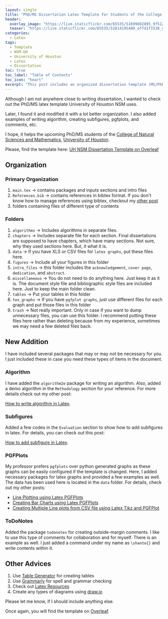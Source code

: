 ```yaml
---
layout: single
title: "PhD/MS Dissertation Latex Template for Students of the College of Natural Sciences and Mathematics- University of Houston"
header:
  overlay_image: "https://live.staticflickr.com/65535/51699602895_9f512e632d_o.png"
  teaser: "https://live.staticflickr.com/65535/52014195409_effd1f1538_o.png"
categories:
  - Latex
tags:
  - Template
  - NSM-UH
  - University of Houston
  - Latex
  - Dissertation
toc: true
toc_label: "Table of Contents"
toc_icon: "heart"
excerpt: "This post includes an organized dissertation template (MS/PhD UH-NSM) with required packages and examples."
---
```



Although I am not anywhere close to writing dissertation, I wanted to check out the PhD/MS latex template University of Houston NSM uses. 

Later, I found it and modified it with a lot better organization. I also added examples of writing algorithm, creating subfigures, pgfplots, and comments, etc.

I hope, it helps the upcoming PhD/MS students of the [College of Natural Sciences and Mathematics](https://www.uh.edu/nsm/), [University of Houston](https://www.uh.edu/).

Please, find the template here:
[UH NSM Dissertation Template on Overleaf](https://www.overleaf.com/read/shdqcsrbbvnz)

## Organization
### Primary Organization
1. `main.tex` $\rightarrow$ contains packages and inputs sections and intro files
2. `References.bib` $\rightarrow$ contains references in bibtex format. If you don't know how to manage references using bibtex, checkout my [other post](https://shantoroy.com/latex/bibliography-management-with-bibtex/)
3. folders containing files of different type of contents

### Folders
1. `algorithms` $\rightarrow$ Includes algorithms in separate files.
2. `chapters` $\rightarrow$ Includes separate file for each section. Final dissertations are supposed to have chapters, which have many sections. Not sure, why they used sections here. But, it what it is.
3. `data` $\rightarrow$ If you have XLS or CSV files for `latex graphs`, put these files here.
4. `figures` $\rightarrow$ Include all your figures in this folder
5. `intro_files` $\rightarrow$ this folder includes the `acknowledgement`, `cover page`, `dedication`, and `abstract`.
6. `miscellaneous` $\rightarrow$ You do not need to do anything here. Just keep it as it is. The document style file and bibliographic style files are included here. Just to keep the main folder clean.
7. `tables` $\rightarrow$ Put your tables in this folder
8. `tex_graphs` $\rightarrow$ If you have `pgfplot graphs`, just use different files for each graph and put those files in this folder
9. `trash` $\rightarrow$ Not really important. Only in case if you want to dump unnecessary files, you can use this folder. I recommend putting these files here rather than deleting because from my experience, sometimes we may need a few deleted files back.


## New Addition
I have included several packages that may or may not be necessary for you.  I just included these in case you need these types of items in the document.

### Algorithm
I have added the `algorithm2e` package for writing an algorithm. Also, added a demo algorithm in the `Methodology` section for your reference. For more details check out my other post:

[How to write algorithm in Latex](https://shantoroy.com/latex/how-to-write-algorithm-in-latex/).

### Subfigures
Added a few codes in the `Evaluation` section to show how to add subfigures in latex. For details, you can check out this post:

[How to add subfigure in Latex](https://shantoroy.com/latex/how-to-add-subfigure-in-latex/).

### PGFPlots
My professor prefers `pgfplots` over python generated graphs as these graphs can be easily configured if the template is changed. Here, I added necessary packages for latex graphs and provided a few examples as well. The data has been used here is located in the `data` folder. For details, check out my other posts:

* [Line Plotting using Latex PGFPlots](https://shantoroy.com/latex/line-graph-pgfplots/)
* [Creating Bar Charts using Latex PGFPlots](https://shantoroy.com/latex/bar-plots-in-latex-pgfplot/)
* [Creating Multiple Line plots from CSV file using Latex Tikz and PGFPlot](https://shantoroy.com/latex/multiple-line-plots-using-tikz-pgfplot/)

### ToDoNotes
Added the package `todonotes` for creating outside-margin comments. I like to use this type of comments for collaboration and for myself. There is an example as well. I just added a command under my name as `\shanto{}` and write contents within it.


## Other Advices

1. Use [Table Generator](https://www.tablesgenerator.com/) for creating tables
2. Use [Grammarly](https://app.grammarly.com/) for spell and grammar checking
3. Check out [Latex Resources](https://shantoroy.com/latex/latex-resources-in-a-nutshell/)
4. Create any types of diagrams using [draw.io](https://www.draw.io)


Please let me know, if I should include anything else.

Once again, you will find the template on [Overleaf](https://www.overleaf.com/read/shdqcsrbbvnz). 
<!--stackedit_data:
eyJoaXN0b3J5IjpbLTYyOTM4NDY1XX0=
-->